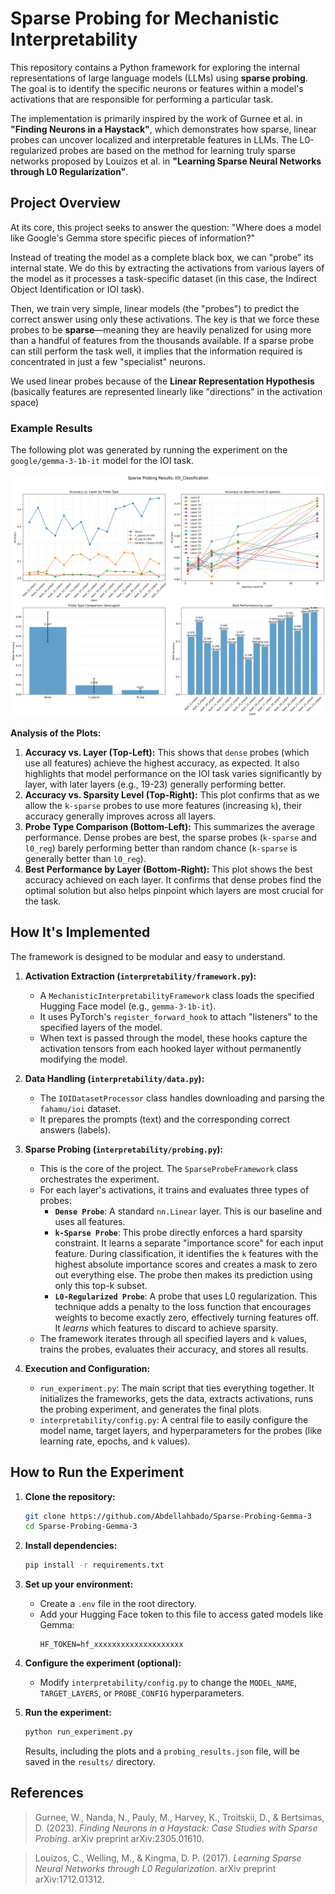# Sparse Probing for Mechanistic Interpretability

This repository contains a Python framework for exploring the internal representations of large language models (LLMs) using **sparse probing**. The goal is to identify the specific neurons or features within a model's activations that are responsible for performing a particular task.

The implementation is primarily inspired by the work of Gurnee et al. in **"Finding Neurons in a Haystack"**, which demonstrates how sparse, linear probes can uncover localized and interpretable features in LLMs. The L0-regularized probes are based on the method for learning truly sparse networks proposed by Louizos et al. in **"Learning Sparse Neural Networks through L0 Regularization"**.

## Project Overview

At its core, this project seeks to answer the question: "Where does a model like Google's Gemma store specific pieces of information?"

Instead of treating the model as a complete black box, we can "probe" its internal state. We do this by extracting the activations from various layers of the model as it processes a task-specific dataset (in this case, the Indirect Object Identification or IOI task).

Then, we train very simple, linear models (the "probes") to predict the correct answer using only these activations. The key is that we force these probes to be **sparse**—meaning they are heavily penalized for using more than a handful of features from the thousands available. If a sparse probe can still perform the task well, it implies that the information required is concentrated in just a few "specialist" neurons.

We used linear probes because of the **Linear Representation Hypothesis** (basically features are represented linearly like "directions" in the activation space)

### Example Results

The following plot was generated by running the experiment on the `google/gemma-3-1b-it` model for the IOI task.

![Sparse Probing Results](results/layers_8-23.png)

**Analysis of the Plots:**
1.  **Accuracy vs. Layer (Top-Left):** This shows that `dense` probes (which use all features) achieve the highest accuracy, as expected. It also highlights that model performance on the IOI task varies significantly by layer, with later layers (e.g., 19-23) generally performing better.
2.  **Accuracy vs. Sparsity Level (Top-Right):** This plot confirms that as we allow the `k-sparse` probes to use more features (increasing `k`), their accuracy generally improves across all layers.
3.  **Probe Type Comparison (Bottom-Left):** This summarizes the average performance. Dense probes are best, the sparse probes (`k-sparse` and `l0_reg`) barely performing better than random chance (`k-sparse` is generally better than `l0_reg`).
4.  **Best Performance by Layer (Bottom-Right):** This plot shows the best accuracy achieved on each layer. It confirms that dense probes find the optimal solution but also helps pinpoint which layers are most crucial for the task.

## How It's Implemented

The framework is designed to be modular and easy to understand.

1.  **Activation Extraction (`interpretability/framework.py`):**
    *   A `MechanisticInterpretabilityFramework` class loads the specified Hugging Face model (e.g., `gemma-3-1b-it`).
    *   It uses PyTorch's `register_forward_hook` to attach "listeners" to the specified layers of the model.
    *   When text is passed through the model, these hooks capture the activation tensors from each hooked layer without permanently modifying the model.

2.  **Data Handling (`interpretability/data.py`):**
    *   The `IOIDatasetProcessor` class handles downloading and parsing the `fahamu/ioi` dataset.
    *   It prepares the prompts (text) and the corresponding correct answers (labels).

3.  **Sparse Probing (`interpretability/probing.py`):**
    *   This is the core of the project. The `SparseProbeFramework` class orchestrates the experiment.
    *   For each layer's activations, it trains and evaluates three types of probes:
        *   **`Dense Probe`**: A standard `nn.Linear` layer. This is our baseline and uses all features.
        *   **`k-Sparse Probe`**: This probe directly enforces a hard sparsity constraint. It learns a separate "importance score" for each input feature. During classification, it identifies the `k` features with the highest absolute importance scores and creates a mask to zero out everything else. The probe then makes its prediction using only this top-k subset.
        *   **`L0-Regularized Probe`**: A probe that uses L0 regularization. This technique adds a penalty to the loss function that encourages weights to become exactly zero, effectively turning features off. It *learns* which features to discard to achieve sparsity.
    *   The framework iterates through all specified layers and `k` values, trains the probes, evaluates their accuracy, and stores all results.

4.  **Execution and Configuration:**
    *   `run_experiment.py`: The main script that ties everything together. It initializes the frameworks, gets the data, extracts activations, runs the probing experiment, and generates the final plots.
    *   `interpretability/config.py`: A central file to easily configure the model name, target layers, and hyperparameters for the probes (like learning rate, epochs, and `k` values).

## How to Run the Experiment

1.  **Clone the repository:**
    ````bash
    git clone https://github.com/Abdellahbado/Sparse-Probing-Gemma-3
    cd Sparse-Probing-Gemma-3
    ````

2.  **Install dependencies:**
    ````bash
    pip install -r requirements.txt
    ````

3.  **Set up your environment:**
    *   Create a `.env` file in the root directory.
    *   Add your Hugging Face token to this file to access gated models like Gemma:
        ```
        HF_TOKEN=hf_xxxxxxxxxxxxxxxxxxxx
        ```

4.  **Configure the experiment (optional):**
    *   Modify `interpretability/config.py` to change the `MODEL_NAME`, `TARGET_LAYERS`, or `PROBE_CONFIG` hyperparameters.

5.  **Run the experiment:**
    ````bash
    python run_experiment.py
    ````
    Results, including the plots and a `probing_results.json` file, will be saved in the `results/` directory.

## References

> Gurnee, W., Nanda, N., Pauly, M., Harvey, K., Troitskii, D., & Bertsimas, D. (2023). *Finding Neurons in a Haystack: Case Studies with Sparse Probing*. arXiv preprint arXiv:2305.01610.

> Louizos, C., Welling, M., & Kingma, D. P. (2017). *Learning Sparse Neural Networks through L0 Regularization*. arXiv preprint arXiv:1712.01312.